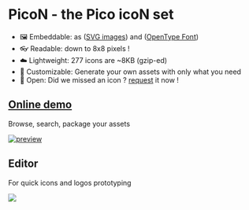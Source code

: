 # PicoN - the Pico icoN set

- 🖼️ Embeddable: as ([SVG images](https://en.wikipedia.org/wiki/Scalable_Vector_Graphics)) and ([OpenType Font](https://en.wikipedia.org/wiki/OpenType))
- 👓 Readable: down to 8x8 pixels !
- ☁️ Lightweight: 277 icons are ~8KB (gzip-ed)
- 🎨 Customizable: Generate your own assets with only what you need
- 🤗 Open: Did we missed an icon ? [request](https://github.com/yne/svg/issues/new) it now !

## [Online demo](https://yne.github.io/svg/)

Browse, search, package your assets

[![preview](https://imgur.com/we88y3N.png)](https://yne.github.io/svg/)

## Editor

For quick icons and logos prototyping

![](https://i.imgur.com/mWN9YL4.png)
